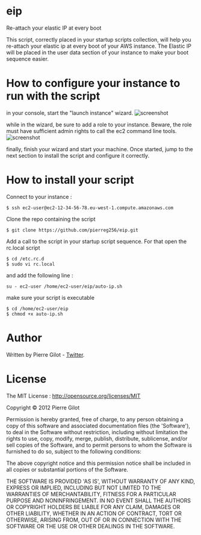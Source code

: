 eip
===

Re-attach your elastic IP at every boot

This script, correctly placed in your startup scripts collection, will help you re-attach your elastic ip at every boot of your AWS instance.
The Elastic IP will be placed in the user data section of your instance to make your boot sequence easier.

# How to configure your instance to run with the script

in your console, start the "launch instance" wizard.
![screenshot](https://raw.github.com/pierreg256/eip/master/images/console.png)

while in the wizard, be sure to add a role to your instance. Beware, the role must have sufficient admin rights to call the ec2 command line tools.
![screenshot](https://raw.github.com/pierreg256/eip/master/images/roleselection.png)

finally, finish your wizard and start your machine. Once started, jump to the next section to install the script and configure it correctly.


# How to install your script #

Connect to your instance : 

    $ ssh ec2-user@ec2-12-34-56-78.eu-west-1.compute.amazonaws.com
  

Clone the repo containing the script

    $ git clone https://github.com/pierreg256/eip.git

Add a call to the script in your startup script sequence. For that open the rc.local script

    $ cd /etc.rc.d
    $ sudo vi rc.local
    
and add the following line : 

    su - ec2-user /home/ec2-user/eip/auto-ip.sh 
    
make sure your script is executable

    $ cd /home/ec2-user/eip
    $ chmod +x auto-ip.sh
    

# Author #

Written by Pierre Gilot - [Twitter](https://twitter.com/pierreg256).

# License #

The MIT License : http://opensource.org/licenses/MIT

Copyright &copy; 2012 Pierre Gilot

Permission is hereby granted, free of charge, to any person obtaining a copy of this software and associated
documentation files (the 'Software'), to deal in the Software without restriction, including without limitation the
rights to use, copy, modify, merge, publish, distribute, sublicense, and/or sell copies of the Software, and to permit
persons to whom the Software is furnished to do so, subject to the following conditions:

The above copyright notice and this permission notice shall be included in all copies or substantial portions of the
Software.

THE SOFTWARE IS PROVIDED 'AS IS', WITHOUT WARRANTY OF ANY KIND, EXPRESS OR IMPLIED, INCLUDING BUT NOT LIMITED TO THE
WARRANTIES OF MERCHANTABILITY, FITNESS FOR A PARTICULAR PURPOSE AND NONINFRINGEMENT. IN NO EVENT SHALL THE AUTHORS OR
COPYRIGHT HOLDERS BE LIABLE FOR ANY CLAIM, DAMAGES OR OTHER LIABILITY, WHETHER IN AN ACTION OF CONTRACT, TORT OR
OTHERWISE, ARISING FROM, OUT OF OR IN CONNECTION WITH THE SOFTWARE OR THE USE OR OTHER DEALINGS IN THE SOFTWARE.
